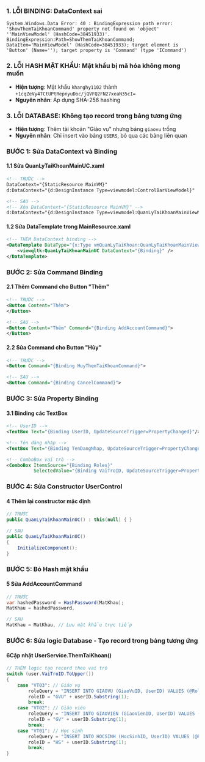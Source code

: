 ### 1. **LỖI BINDING**: DataContext sai
```
System.Windows.Data Error: 40 : BindingExpression path error: 'ShowThemTaiKhoanCommand' property not found on 'object' ''MainViewModel' (HashCode=38451933)'. BindingExpression:Path=ShowThemTaiKhoanCommand; DataItem='MainViewModel' (HashCode=38451933); target element is 'Button' (Name=''); target property is 'Command' (type 'ICommand')
```

### 2. **LỖI HASH MẬT KHẨU**: Mật khẩu bị mã hóa không mong muốn
- **Hiện tượng**: Mật khẩu `khanghy1102` thành `+1cqZeVy4TCtUPtRepnyuDoc/jQVFQ2FN27xeaN35cI=`
- **Nguyên nhân**: Áp dụng SHA-256 hashing

### 3. **LỖI DATABASE**: Không tạo record trong bảng tương ứng
- **Hiện tượng**: Thêm tài khoản "Giáo vụ" nhưng bảng `giaovu` trống
- **Nguyên nhân**: Chỉ insert vào bảng `USERS`, bỏ qua các bảng liên quan


### **BƯỚC 1: Sửa DataContext và Binding**
#### 1.1 Sửa QuanLyTaiKhoanMainUC.xaml
```xml
<!-- TRƯỚC -->
DataContext="{StaticResource MainVM}"
d:DataContext="{d:DesignInstance Type=viewmodel:ControlBarViewModel}"

<!-- SAU -->
<!-- Xóa DataContext="{StaticResource MainVM}" -->
d:DataContext="{d:DesignInstance Type=viewmodel:QuanLyTaiKhoanMainViewModel}"
```

#### 1.2 Sửa DataTemplate trong MainResource.xaml
```xml
<!-- THÊM DataContext binding -->
<DataTemplate DataType="{x:Type vmQuanLyTaiKhoan:QuanLyTaiKhoanMainViewModel}">
    <viewqltk:QuanLyTaiKhoanMainUC DataContext="{Binding}" />
</DataTemplate>
```

### **BƯỚC 2: Sửa Command Binding**

#### 2.1 Thêm Command cho Button "Thêm"
```xml
<!-- TRƯỚC -->
<Button Content="Thêm">
</Button>

<!-- SAU -->
<Button Content="Thêm" Command="{Binding AddAccountCommand}">
</Button>
```

#### 2.2 Sửa Command cho Button "Hủy"
```xml
<!-- TRƯỚC -->
<Button Command="{Binding HuyThemTaiKhoanCommand}">

<!-- SAU -->
<Button Command="{Binding CancelCommand}">
```

### **BƯỚC 3: Sửa Property Binding**

#### 3.1 Binding các TextBox
```xml
<!-- UserID -->
<TextBox Text="{Binding UserID, UpdateSourceTrigger=PropertyChanged}"/>

<!-- Tên đăng nhập -->
<TextBox Text="{Binding TenDangNhap, UpdateSourceTrigger=PropertyChanged}"/>

<!-- ComboBox vai trò -->
<ComboBox ItemsSource="{Binding Roles}"
          SelectedValue="{Binding VaiTroID, UpdateSourceTrigger=PropertyChanged}"/>
```

### **BƯỚC 4: Sửa Constructor UserControl**

#### 4 Thêm lại constructor mặc định
```csharp
// TRƯỚC
public QuanLyTaiKhoanMainUC() : this(null) { }

// SAU  
public QuanLyTaiKhoanMainUC()
{
    InitializeComponent();
}
```

### **BƯỚC 5: Bỏ Hash mật khẩu**

#### 5 Sửa AddAccountCommand
```csharp
// TRƯỚC
var hashedPassword = HashPassword(MatKhau);
MatKhau = hashedPassword,

// SAU
MatKhau = MatKhau, // Lưu mật khẩu trực tiếp
```

### **BƯỚC 6: Sửa logic Database - Tạo record trong bảng tương ứng**

#### 6Cập nhật UserService.ThemTaiKhoan()
```csharp
// THÊM logic tạo record theo vai trò
switch (user.VaiTroID.ToUpper())
{
    case "VT03": // Giáo vụ
        roleQuery = "INSERT INTO GIAOVU (GiaoVuID, UserID) VALUES (@RoleID, @UserID)";
        roleID = "GVU" + userID.Substring(1);
        break;
    case "VT02": // Giáo viên 
        roleQuery = "INSERT INTO GIAOVIEN (GiaoVienID, UserID) VALUES (@RoleID, @UserID)";
        roleID = "GV" + userID.Substring(1);
        break;
    case "VT01": // Học sinh
        roleQuery = "INSERT INTO HOCSINH (HocSinhID, UserID) VALUES (@RoleID, @UserID)";
        roleID = "HS" + userID.Substring(1);
        break;
}
```
